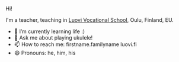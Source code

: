 Hi!

I'm a teacher, teaching in <a href="http://www.luovi.fi" target="_blank">Luovi Vocational School</a>, Oulu, Finland, EU.

- 🌱 I’m currently learning life :)
- 💬 Ask me about playing ukulele!
- 📫 How to reach me: firstname.familyname <at> luovi.fi
- 😄 Pronouns: he, him, his

<!--
🔭 I’m currently working on ... well ...
- ⚡ Fun fact: ... 
-->
